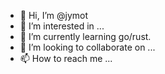 - 👋 Hi, I’m @jymot
- 👀 I’m interested in ...
- 🌱 I’m currently learning go/rust.
- 💞️ I’m looking to collaborate on ...
- 📫 How to reach me ...

<!---
jymot/jymot is a ✨ special ✨ repository because its `README.md` (this file) appears on your GitHub profile.
You can click the Preview link to take a look at your changes.
--->
